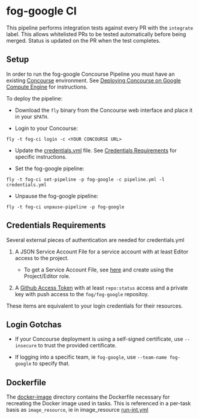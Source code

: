 # fog-google CI

This pipeline performs integration tests against every PR with the
`integrate` label. This allows whitelisted PRs to be tested
automatically before being merged. Status is updated on the
PR when the test completes.

## Setup

In order to run the fog-google Concourse Pipeline you must have an existing
[Concourse](http://concourse.ci) environment.
See [Deploying Concourse on Google Compute Engine](https://github.com/cloudfoundry-incubator/bosh-google-cpi-release/blob/master/docs/concourse/README.md)
for instructions.

To deploy the pipeline:

* Download the `fly` binary from the Concourse web interface and place it in your `$PATH`.

* Login to your Concourse:

```
fly -t fog-ci login -c <YOUR CONCOURSE URL>
```

* Update the [credentials.yml](https://github.com/fog/fog-google/blob/master/ci/credentials.yml.tpl)
file. See [Credentials Requirements](#credentials-requirements) for specific instructions.

* Set the fog-google pipeline:

```
fly -t fog-ci set-pipeline -p fog-google -c pipeline.yml -l credentials.yml
```

* Unpause the fog-google pipeline:

```
fly -t fog-ci unpause-pipeline -p fog-google
```

## Credentials Requirements

Several external pieces of authentication are needed for credentials.yml

1. A JSON Service Account File for a service account with at least Editor access to the project.
    * To get a Service Account File, see [here](https://developers.google.com/identity/protocols/OAuth2ServiceAccount#creatinganaccount) 
      and create using the Project/Editor role.

1. A [Github Access Token](https://github.com/blog/1509-personal-api-tokens) with at least
`repo:status` access and a private key with push access to the `fog/fog-google` repositoy.

These items are equivalent to your login credentials for their resources.

## Login Gotchas

* If your Concourse deployment is using a self-signed certificate, use `--insecure` to
trust the provided certificate.

* If logging into a specific team, ie `fog-google`, use `--team-name fog-google` to specify that.

## Dockerfile

The [docker-image](https://github.com/fog/fog-google/blob/master/ci/docker-image) directory contains
the Dockerfile necessary for recreating the Docker image used in tasks. This is referenced
in a per-task basis as `image_resource`, ie in
image_resource [run-int.yml](https://github.com/fog/fog-google/blob/master/ci/tasks/run-int.yml)